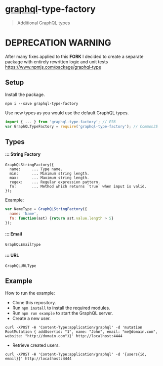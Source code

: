 # [graphql](http://graphql.org/)-type-factory

> Additional GraphQL types


# DEPRECATION WARNING

After many fixes applied to this **FORK** I decided to create a separate package with entirely rewritten logic and unit tests https://www.npmjs.com/package/graphql-type


## Setup

Install the package.

```
npm i --save graphql-type-factory
```

Use new types as you would use the default GraphQL types.

```js
import { ... } from 'graphql-type-factory'; // ES6
var GraphQLTypeFactory = require('graphql-type-factory'); // CommonJS
```

## Types

#### ::: String Factory

```
GraphQLStringFactory({
  name:     ... Type name.
  min:      ... Minimum string length.
  max:      ... Maximum string length.
  regex:    ... Regular expression pattern.
  fn:       ... Method which returns `true` when input is valid.
});
```

Example:

```js
var NameType = GraphQLStringFactory({
  name: 'Name',
  fn: function(ast) {return ast.value.length > 5}
});
```

#### ::: Email

```
GraphQLEmailType
```

#### ::: URL

```
GraphQLURLType
```

## Example

How to run the example:

* Clone this repository.
* Run `npm install` to install the required modules.
* Run `npm run example` to start the GraphQL server.
* Create a new user.
```
curl -XPOST -H 'Content-Type:application/graphql' -d 'mutation RootMutation { addUser(id: "1", name: "John", email: "me@domain.com", website: "http://domain.com")}' http://localhost:4444
```
* Retrieve created users.
```
curl -XPOST -H 'Content-Type:application/graphql' -d '{users{id, email}}' http://localhost:4444
```
